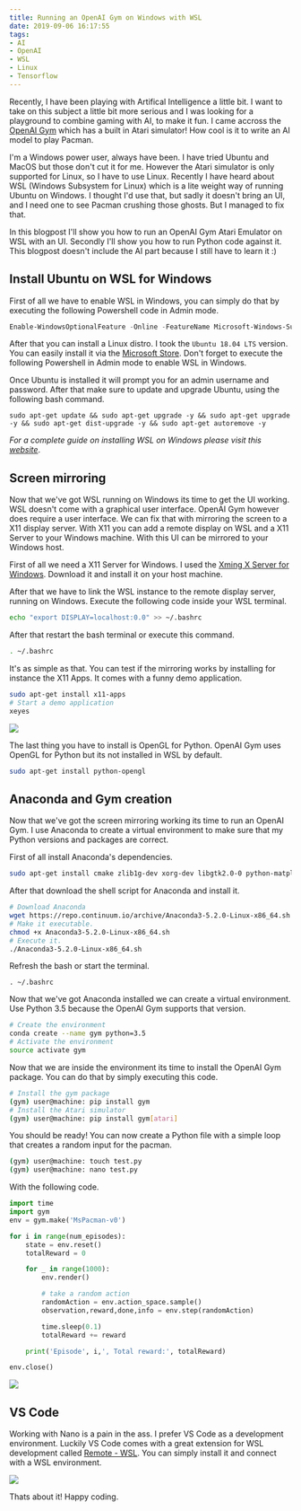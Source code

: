 ```yaml
---
title: Running an OpenAI Gym on Windows with WSL
date: 2019-09-06 16:17:55
tags:
- AI
- OpenAI
- WSL
- Linux
- Tensorflow
---
```

Recently, I have been playing with Artifical Intelligence a little bit. I want to take on this subject a little bit more serious and I was looking for a playground to combine gaming with AI, to make it fun. I came accross the [OpenAI Gym](https://github.com/openai/gym) which has a built in Atari simulator! How cool is it to write an AI model to play Pacman. 

I'm a Windows power user, always have been. I have tried Ubuntu and MacOS but those don't cut it for me. However the Atari simulator is only supported for Linux, so I have to use Linux. Recently I have heard about WSL (Windows Subsystem for Linux) which is a lite weight way of running Ubuntu on Windows. I thought I'd use that, but sadly it doesn't bring an UI, and I need one to see Pacman crushing those ghosts. But I managed to fix that.

In this blogpost I'll show you how to run an OpenAI Gym Atari Emulator on WSL with an UI. Secondly I'll show you how to run Python code against it. This blogpost doesn't include the AI part because I still have to learn it :)

## Install Ubuntu on WSL for Windows
First of all we have to enable WSL in Windows, you can simply do that by executing the following Powershell code in Admin mode.

```Powershell
Enable-WindowsOptionalFeature -Online -FeatureName Microsoft-Windows-Subsystem-Linux
```

After that you can install a Linux distro. I took the `Ubuntu 18.04 LTS` version. You can easily install it via the [Microsoft Store](https://www.microsoft.com/en-us/p/ubuntu-1804-lts/9n9tngvndl3q?activetab=pivot:overviewtab). Don't forget to execute the following Powershell in Admin mode to enable WSL in Windows.

Once Ubuntu is installed it will prompt you for an admin username and password. After that make sure to update and upgrade Ubuntu, using the following bash command. 

```
sudo apt-get update && sudo apt-get upgrade -y && sudo apt-get upgrade -y && sudo apt-get dist-upgrade -y && sudo apt-get autoremove -y
```

*For a complete guide on installing WSL on Windows please visit this [website](https://docs.microsoft.com/en-us/windows/wsl/install-win10)*.

## Screen mirroring
Now that we've got WSL running on Windows its time to get the UI working. WSL doesn't come with a graphical user interface. OpenAI Gym however does require a user interface. We can fix that with mirroring the screen to a X11 display server. With X11 you can add a remote display on WSL and a X11 Server to your Windows machine. With this UI can be mirrored to your Windows host.

First of all we need a X11 Server for Windows. I used the [Xming X Server for Windows](https://sourceforge.net/projects/xming/). Download it and install it on your host machine.

After that we have to link the WSL instance to the remote display server, running on Windows. Execute the following code inside your WSL terminal.

```bash
echo "export DISPLAY=localhost:0.0" >> ~/.bashrc
```
After that restart the bash terminal or execute this command.

```bash
. ~/.bashrc
```

It's as simple as that. You can test if the mirroring works by installing for instance the X11 Apps. It comes with a funny demo application. 

```bash
sudo apt-get install x11-apps
# Start a demo application
xeyes
```

<img src="/images/wsl/xeyes.png" />

The last thing you have to install is OpenGL for Python. OpenAI Gym uses OpenGL for Python but its not installed in WSL by default.

```bash
sudo apt-get install python-opengl
```

## Anaconda and Gym creation
Now that we've got the screen mirroring working its time to run an OpenAI Gym. I use Anaconda to create a virtual environment to make sure that my Python versions and packages are correct.

First of all install Anaconda's dependencies.

```bash
sudo apt-get install cmake zlib1g-dev xorg-dev libgtk2.0-0 python-matplotlib swig python-opengl xvfb
```
After that download the shell script for Anaconda and install it.

```bash
# Download Anaconda
wget https://repo.continuum.io/archive/Anaconda3-5.2.0-Linux-x86_64.sh
# Make it executable.
chmod +x Anaconda3-5.2.0-Linux-x86_64.sh
# Execute it.
./Anaconda3-5.2.0-Linux-x86_64.sh
```
Refresh the bash or start the terminal.

```
. ~/.bashrc
```

Now that we've got Anaconda installed we can create a virtual environment. Use Python 3.5 because the OpenAI Gym supports that version.

```bash
# Create the environment
conda create --name gym python=3.5
# Activate the environment
source activate gym
```

Now that we are inside the environment its time to install the OpenAI Gym package. You can do that by simply executing this code.

```bash
# Install the gym package
(gym) user@machine: pip install gym
# Install the Atari simulator
(gym) user@machine: pip install gym[atari]

```

You should be ready! You can now create a Python file with a simple loop that creates a random input for the pacman.
```bash
(gym) user@machine: touch test.py
(gym) user@machine: nano test.py
```

With the following code.
```python
import time
import gym
env = gym.make('MsPacman-v0')

for i in range(num_episodes):
    state = env.reset()
    totalReward = 0

    for _ in range(1000):
        env.render()

        # take a random action
        randomAction = env.action_space.sample()
        observation,reward,done,info = env.step(randomAction) 

        time.sleep(0.1)
        totalReward += reward

    print('Episode', i,', Total reward:', totalReward)

env.close()

```
<img src="/images/wsl/pacman.png" />

## VS Code
Working with Nano is a pain in the ass. I prefer VS Code as a development environment. Luckily VS Code comes with a great extension for WSL development called [Remote - WSL](https://marketplace.visualstudio.com/items?itemName=ms-vscode-remote.remote-wsl). You can simply install it and connect with a WSL environment.

<img src="/images/wsl/wsl connected.png" />

Thats about it! Happy coding.